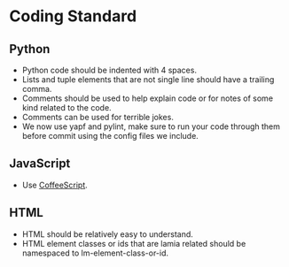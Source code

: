 Coding Standard
===============

Python
------

* Python code should be indented with 4 spaces.
* Lists and tuple elements that are not single line should have a trailing comma.
* Comments should be used to help explain code or for notes of some kind related to the code.
* Comments can be used for terrible jokes.
* We now use yapf and pylint, make sure to run your code through them before commit using the config files we include.

JavaScript
----------

* Use [CoffeeScript](https://coffeescript.org/).

HTML
----

* HTML should be relatively easy to understand.
* HTML element classes or ids that are lamia related should be namespaced to lm-element-class-or-id.
